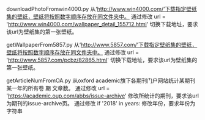 downloadPhotoFromwin4000.py
从‘http://www.win4000.com/’下载指定壁纸集的壁纸，壁纸将按照数字顺序存放在同文件夹中。
通过修改
    url = 'http://www.win4000.com/wallpaper_detail_155712.html'
切换下载地址，要求该url为壁纸集的第一张壁纸。


getWallpaperFrom5857.py
从‘http://www.5857.com/’下载指定壁纸集的壁纸，壁纸将按照数字顺序存放在同文件夹中。
通过修改
    url = 'http://www.5857.com/pcbz/82865.html'
切换下载地址，要求该url为壁纸集的第一张壁纸。


getArticleNumFromOA.py
从oxford academic旗下各期刊门户网站统计某期刊某一年的所有卷 期 文章数。
通过修改
    url = 'https://academic.oup.com/abbs/issue-archive'
修改所统计的期刊，要求该url为期刊的issue-archive页。
通过修改
if '2018' in years:
修改年份，要求年份为字符串
